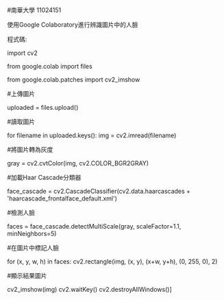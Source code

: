 #南華大學 11024151

使用Google Colaboratory進行辨識圖片中的人臉

程式碼:

import cv2

from google.colab import files

from google.colab.patches import cv2_imshow


#上傳圖片

uploaded = files.upload()

#讀取圖片

for filename in uploaded.keys():
    img = cv2.imread(filename)

#將圖片轉為灰度

gray = cv2.cvtColor(img, cv2.COLOR_BGR2GRAY)

#加載Haar Cascade分類器

face_cascade = cv2.CascadeClassifier(cv2.data.haarcascades + 'haarcascade_frontalface_default.xml')

#檢測人臉

faces = face_cascade.detectMultiScale(gray, scaleFactor=1.1, minNeighbors=5)

#在圖片中標記人臉

for (x, y, w, h) in faces:
    cv2.rectangle(img, (x, y), (x+w, y+h), (0, 255, 0), 2)

#顯示結果圖片

cv2_imshow(img)
cv2.waitKey()
cv2.destroyAllWindows()]
